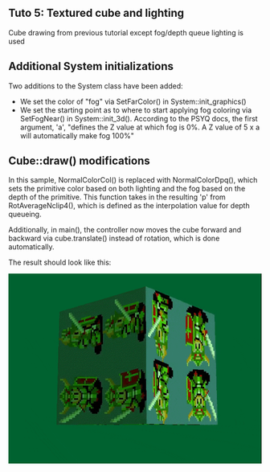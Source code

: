 ## Tuto 5: Textured cube and lighting

Cube drawing from previous tutorial except fog/depth queue lighting is used

## Additional System initializations

Two additions to the System class have been added:

* We set the color of "fog" via SetFarColor() in System::init_graphics()
* We set the starting point as to where to start applying fog coloring
  via SetFogNear() in System::init_3d(). According to the PSYQ docs, the
  first argument, 'a',
  "defines the Z value at which fog is 0%. A Z value of 5 x a will automatically make fog 100%"

## Cube::draw() modifications

In this sample, NormalColorCol() is replaced with NormalColorDpq(),
which sets the primitive color based on both lighting and the fog
based on the depth of the primitive. This function takes in the resulting
'p' from RotAverageNclip4(), which is defined as the interpolation value
for depth queueing.

Additionally, in main(), the controller now moves the cube forward and
backward via cube.translate() instead of rotation, which is done automatically.


The result should look like this:

![Missing Screenshot](./screenshot.gif "Tuto6 screenshot")

